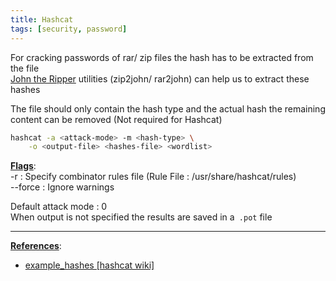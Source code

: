 ```yaml
---
title: Hashcat
tags: [security, password]
---
```


For cracking passwords of rar/ zip files the hash has to be extracted from the file  
[John the Ripper](John%20the%20Ripper.md) utilities (zip2john/ rar2john) can help us to extract these hashes

The file should only contain the hash type and the actual hash the remaining content can be removed (Not required for Hashcat)

````bash
hashcat -a <attack-mode> -m <hash-type> \
	-o <output-file> <hashes-file> <wordlist>
````

**<u>Flags</u>**:  
-r : Specify combinator rules file (Rule File : /usr/share/hashcat/rules)  
--force : Ignore warnings

Default attack mode : 0  
When output is not specified the results are saved in a` .pot` file

---

**<u>References</u>**:

* [example_hashes \[hashcat wiki\]](https://hashcat.net/wiki/doku.php?id=example_hashes)